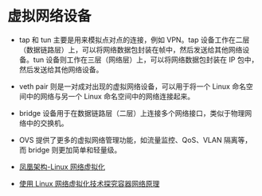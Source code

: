 # 虚拟网络设备

- tap 和 tun 主要是用来模拟点对点的连接，例如 VPN。tap 设备工作在二层（数据链路层）上，可以将网络数据包封装在帧中，然后发送给其他网络设备。tun 设备则工作在三层（网络层）上，可以将网络数据包封装在 IP 包中，然后发送给其他网络设备。

- veth pair 则是一对成对出现的虚拟网络设备，可以用于将一个 Linux 命名空间中的网络与另一个 Linux 命名空间中的网络连接起来。

- bridge 设备用于在数据链路层（二层）上连接多个网络接口，类似于物理网络中的交换机。

- OVS 提供了更多的虚拟网络管理功能，如流量监控、QoS、VLAN 隔离等，而 bridge 则更加简单和轻量级。

- [凤凰架构-Linux 网络虚拟化](https://icyfenix.cn/immutable-infrastructure/network/linux-vnet.html)
- [使用 Linux 网络虚拟化技术探究容器网络原理](https://mp.weixin.qq.com/s?__biz=MzU4MjQ0MTU4Ng==&mid=2247507562&idx=1&sn=181189cc3d03304a293b22f25e195154&chksm=fdbad177cacd58614efb9516876a9fa83030e31cd6c56ced08eb1eb0933da0a31b7654e3b837&mpshare=1&srcid=0331PDYO8mLpOlhl3Pyadlvk&sharer_sharetime=1680272645651&sharer_shareid=9b996575050d80b9b16b938075c280c4&from=timeline&scene=2&subscene=1&clicktime=1680342114&enterid=1680342114&sessionid=0&ascene=2&fasttmpl_type=0&fasttmpl_fullversion=6613275-zh_CN-zip&fasttmpl_flag=0&realreporttime=1680342114064&devicetype=android-33&version=28002151&nettype=WIFI&abtest_cookie=AAACAA%3D%3D&lang=zh_CN&countrycode=CN&exportkey=n_ChQIAhIQ4r83hRJFtvxf%2B7WnPw8XOhLvAQIE97dBBAEAAAAAAPWoIFEyry0AAAAOpnltbLcz9gKNyK89dVj0WrhXVRgBslhP3lhByUK39ydITSwuV3L%2BRoSualzqwbJSLE9FI8yL62pWDafZLzPunQOANUZ7uXcom%2BMqmSRmYYw0OvSpC4jRZZei8lJ0DzumyaApwdGmROnY7FcV7TD2iUKFxF9aT8nn7UT5Rf2nj%2BNYrw9b0UDKNFfPQjGPELawAEWkU9zJ%2FQe8rm8dsiCqVg%2FVFkMkdZckmOKeaSEDudVGmQ80bgoVsq5Xf8P5qGiRyYQQwliWIsQNslUOWmqqRjpu9IeerlmT&pass_ticket=fmIVK188qVCFVDgI0aWrvNWyOfZyoKSZaJ4HT4kQwOlrCtFQV1IlHJ28hKFAFwwkuiCZE4bH4LkXYfAYVip09w%3D%3D&wx_header=3)
    